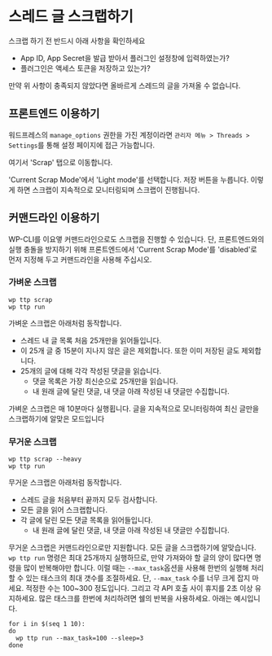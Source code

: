 # 스레드 글 스크랩하기

스크랩 하기 전 반드시 아래 사항을 확인하세요

- App ID, App Secret을 발급 받아서 플러그인 설정창에 입력하였는가?
- 플러그인은 액세스 토큰을 저장하고 있는가?

만약 위 사항이 충족되지 않았다면 올바르게 스레드의 글을 가져올 수 없습니다.

## 프론트엔드 이용하기

워드프레스의 `manage_options` 권한을 가진 계정이라면
`관리자 메뉴 > Threads > Settings`를 통해 설정 페이지에 접근 가능합니다.

여기서 'Scrap' 탭으로 이동합니다.

'Current Scrap Mode'에서 'Light mode'를 선택합니다. 저장 버튼을 누릅니다.
이렇게 하면 스크랩이 지속적으로 모니터링되며 스크랩이 진행됩니다.

## 커맨드라인 이용하기

WP-CLI를 이요앻 커맨드라인으로도 스크랩을 진행할 수 있습니다.
단, 프론트엔드와의 실행 충돌을 방지하기 위해 프론트엔드에서 'Current Scrap Mode'를
'disabled'로 먼저 지정해 두고 커맨드라인을 사용해 주십시오.

### 가벼운 스크랩

```shell
wp ttp scrap
wp ttp run
```

가벼운 스크랩은 아래처럼 동작합니다.

- 스레드 내 글 목록 처음 25개만을 읽어들입니다.
- 이 25개 글 중 15분이 지나지 않은 글은 제외합니다. 또한 이미 저장된 글도 제외합니다.
- 25개의 글에 대해 각각 작성된 댓글을 읽습니다.
    - 댓글 목록은 가장 최신순으로 25개만을 읽습니다.
    - 내 원래 글에 달린 댓글, 내 댓글 아래 작성된 내 댓글만 수집합니다.

가벼운 스크랩은 매 10분마다 실행횝니다. 글을 지속적으로 모니터링하여 최신 글만을 스크랩하기에 알맞은 모드입니다

### 무거운 스크랩

```shell
wp ttp scrap --heavy
wp ttp run
```

무거운 스크랩은 아래처럼 동작합니다.

- 스레드 글을 처음부터 끝까지 모두 검사합니다.
- 모든 글을 읽어 스크랩합니다.
- 각 글에 달린 모든 댓글 목록을 읽어들입니다.
    - 내 원래 글에 달린 댓글, 내 댓글 아래 작성된 내 댓글만 수집합니다.

무거운 스크랩은 커맨드라인으로만 지원합니다. 모든 글을 스크랩하기에 알맞습니다.
`wp ttp run` 명령은 최대 25개까지 실행하므로, 만약 가져와야 할 글의 양이 많다면 명령을 많이 반복해야만 합니다.
이럴 때는 `--max_task`옵션을 사용해 한번의 실행해 처리할 수 있는 태스크의 최대 갯수를 조절하세요.
단, `--max_task` 수를 너무 크게 잡지 마세요. 적정한 수는 100~300 정도입니다.
그리고 각 API 호출 사이 휴지를 2초 이상 유지하세요.
많은 태스크를 한번에 처리하려면 쉘의 반복을 사용하세요. 아래는 예시입니다.

```shell
for i in $(seq 1 10):
do
  wp ttp run --max_task=100 --sleep=3
done
```
